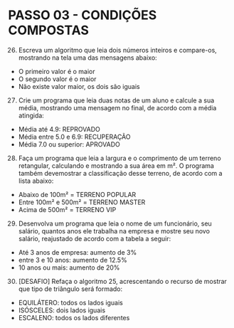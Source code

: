 # PASSO 03 - CONDIÇÕES COMPOSTAS
26) Escreva um algoritmo que leia dois números inteiros e compare-os, mostrando
na tela uma das mensagens abaixo:
 - O primeiro valor é o maior
 - O segundo valor é o maior
 - Não existe valor maior, os dois são iguais
27) Crie um programa que leia duas notas de um aluno e calcule a sua média,
mostrando uma mensagem no final, de acordo com a média atingida:
 - Média até 4.9: REPROVADO
 - Média entre 5.0 e 6.9: RECUPERAÇÃO
 - Média 7.0 ou superior: APROVADO
28) Faça um programa que leia a largura e o comprimento de um terreno
retangular, calculando e mostrando a sua área em m². O programa também
devemostrar a classificação desse terreno, de acordo com a lista abaixo:
 - Abaixo de 100m² = TERRENO POPULAR
 - Entre 100m² e 500m² = TERRENO MASTER
 - Acima de 500m² = TERRENO VIP
29) Desenvolva um programa que leia o nome de um funcionário, seu salário,
quantos anos ele trabalha na empresa e mostre seu novo salário, reajustado de
acordo com a tabela a seguir:
 - Até 3 anos de empresa: aumento de 3%
 - entre 3 e 10 anos: aumento de 12.5%
 - 10 anos ou mais: aumento de 20%
30) [DESAFIO] Refaça o algoritmo 25, acrescentando o recurso de mostrar que tipo
de triângulo será formado:
 - EQUILÁTERO: todos os lados iguais
 - ISÓSCELES: dois lados iguais
 - ESCALENO: todos os lados diferentes
